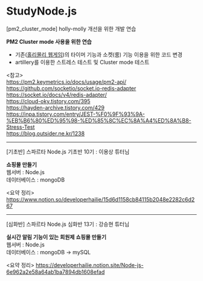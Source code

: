 # StudyNode.js
[pm2_cluster_mode] holly-molly 개선을 위한 개발 연습

<b>PM2 Cluster mode 사용을 위한 연습</b>
- 기존([홀리몰리 웹게임](https://github.com/DeveloperHailie/holly-molly))의 타이머 기능과 소켓(룸) 기능 이용을 위한 코드 변경<br>
- artillery를 이용한 스트레스 테스트 및 Cluster mode 테스트

<참고><br>
https://pm2.keymetrics.io/docs/usage/pm2-api/<br>
https://github.com/socketio/socket.io-redis-adapter<br>
https://socket.io/docs/v4/redis-adapter/<br>
https://cloud-oky.tistory.com/395<br>
https://hayden-archive.tistory.com/429<br>
https://inpa.tistory.com/entry/JEST-%F0%9F%93%9A-%EB%B6%80%ED%95%98-%ED%85%8C%EC%8A%A4%ED%8A%B8-Stress-Test<br>
https://blog.outsider.ne.kr/1238<br>

---
[기초반] 스파르타 Node.js 기초반 10기 : 이용상 튜터님 

<b>쇼핑몰 만들기</b>  <br>
웹서버 : Node.js <br>
데이터베이스 : mongoDB<br>

<요약 정리> 
https://www.notion.so/developerhailie/15d6d1158cb84115b2048e2282c6d267

---
[심화반] 스파르타 Node.js 심화반 13기 : 강승현 튜터님

<b>실시간 알림 기능이 있는 회원제 쇼핑몰 만들기</b> <br>
웹서버 : Node.js <br>
데이터베이스 : mongoDB -> mySQL <br>

<요약 정리>
https://developerhailie.notion.site/Node-js-6e962a2e58a64ab1ba7894db1608efad
